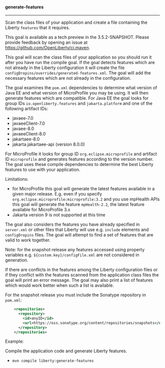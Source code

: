 #### generate-features
---
Scan the class files of your application and create a file containing the Liberty `features` that it requires.

This goal is available as a tech preview in the 3.5.2-SNAPSHOT. Please provide feedback by opening an issue at https://github.com/OpenLiberty/ci.maven.

This goal will scan the class files of your application so you should run it after you have run the compile goal. If the goal detects features which are not already in the Liberty configuration it will create the file `configDropins/overrides/generated-features.xml`. The goal will add the necessary features which are not already in the configuration.

The goal examines the `pom.xml` dependencies to determine what version of Java EE and what version of MicroProfile you may be using. It will then generate features which are compatible. For Java EE the goal looks for group IDs `io.openliberty.features` and `jakarta.platform` and one of the following artifact IDs:
* javaee-7.0
* javaeeClient-7.0
* javaee-8.0
* javaeeClient-8.0
* jakartaee-8.0
* jakarta.jakartaee-api (version 8.0.0)

For MicroProfile it looks for group ID `org.eclipse.microprofile` and artifact ID `microprofile` and generates features according to the version number. The goal uses these compile dependencies to determine the best Liberty features to use with your application. 

Limitations: 
* for MicroProfile this goal will generate the latest features available in a given major release. E.g. even if you specify `org.eclipse.microprofile:microprofile:3.2` and you use mpHealth APIs this goal will generate the feature `mpHealth-2.2`, the latest feature available for MicroProfile 3.x
* Jakarta version 9 is not supported at this time

The goal also considers the features you have already specified in `server.xml` or other files that Liberty will use e.g. `include` elements and `configDropins` files. The goal will attempt to find a set of features that are valid to work together.

Note: for the snapshot release any features accessed using property variables e.g. `${custom.key}/configFile.xml` are not considered in generation.

If there are conflicts in the features among the Liberty configuration files or if they conflict with the features scanned from the application class files the goal will print an error message. The goal may also print a list of features which would work better when such a list is available.

For the snapshot release you must include the Sonatype repository in `pom.xml`:
```xml
    <repositories>
      <repository>
        <id>anyID</id>
        <url>https://oss.sonatype.org/content/repositories/snapshots</url>
      </repository>
    </repositories>
```

Example:

Compile the application code and generate Liberty features.
* `mvn compile liberty:generate-features`

